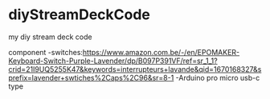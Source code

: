 # diyStreamDeckCode
my diy stream deck code


component
  -switches:https://www.amazon.com.be/-/en/EPOMAKER-Keyboard-Switch-Purple-Lavender/dp/B097P391VF/ref=sr_1_1?crid=21I9UQ5255K47&keywords=interrupteurs+lavande&qid=1670168327&sprefix=lavender+swtiches%2Caps%2C96&sr=8-1
  -Arduino pro micro usb-c type
